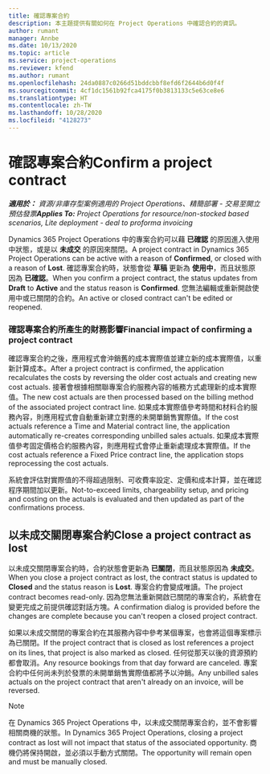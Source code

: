 ```yaml
---
title: 確認專案合約
description: 本主題提供有關如何在 Project Operations 中確認合約的資訊。
author: rumant
manager: Annbe
ms.date: 10/13/2020
ms.topic: article
ms.service: project-operations
ms.reviewer: kfend
ms.author: rumant
ms.openlocfilehash: 24da0887c0266d51bddcbbf8efd6f2644b6d0f4f
ms.sourcegitcommit: 4cf1dc1561b92fca4175f0b3813133c5e63ce8e6
ms.translationtype: HT
ms.contentlocale: zh-TW
ms.lasthandoff: 10/28/2020
ms.locfileid: "4128273"
---
```

# <a name="confirm-a-project-contract"></a><span data-ttu-id="5dcf4-103">確認專案合約</span><span class="sxs-lookup"><span data-stu-id="5dcf4-103">Confirm a project contract</span></span>

<span data-ttu-id="5dcf4-104">_**適用於：** 資源/非庫存型案例適用的 Project Operations、精簡部署 - 交易至開立預估發票_</span><span class="sxs-lookup"><span data-stu-id="5dcf4-104">_**Applies To:** Project Operations for resource/non-stocked based scenarios, Lite deployment - deal to proforma invoicing_</span></span>

<span data-ttu-id="5dcf4-105">Dynamics 365 Project Operations 中的專案合約可以藉 **已確認** 的原因進入使用中狀態，或是以 **未成交** 的原因來關閉。</span><span class="sxs-lookup"><span data-stu-id="5dcf4-105">A project contract in Dynamics 365 Project Operations can be active with a reason of **Confirmed**, or closed with a reason of **Lost**.</span></span> <span data-ttu-id="5dcf4-106">確認專案合約時，狀態會從 **草稿** 更新為 **使用中**，而且狀態原因為 **已確認**。</span><span class="sxs-lookup"><span data-stu-id="5dcf4-106">When you confirm a project contract, the status updates from **Draft** to **Active** and the status reason is **Confirmed**.</span></span> <span data-ttu-id="5dcf4-107">您無法編輯或重新開啟使用中或已關閉的合約。</span><span class="sxs-lookup"><span data-stu-id="5dcf4-107">An active or closed contract can't be edited or reopened.</span></span> 

### <a name="financial-impact-of-confirming-a-project-contract"></a><span data-ttu-id="5dcf4-108">確認專案合約所產生的財務影響</span><span class="sxs-lookup"><span data-stu-id="5dcf4-108">Financial impact of confirming a project contract</span></span>

<span data-ttu-id="5dcf4-109">確認專案合約之後，應用程式會沖銷舊的成本實際值並建立新的成本實際值，以重新計算成本。</span><span class="sxs-lookup"><span data-stu-id="5dcf4-109">After a project contract is confirmed, the application recalculates the costs by reversing the older cost actuals and creating new cost actuals.</span></span> <span data-ttu-id="5dcf4-110">接著會根據相關聯專案合約服務內容的帳務方式處理新的成本實際值。</span><span class="sxs-lookup"><span data-stu-id="5dcf4-110">The new cost actuals are then processed based on the billing method of the associated project contract line.</span></span> <span data-ttu-id="5dcf4-111">如果成本實際值參考時間和材料合約服務內容，則應用程式會自動重新建立對應的未開單銷售實際值。</span><span class="sxs-lookup"><span data-stu-id="5dcf4-111">If the cost actuals reference a Time and Material contract line, the application automatically re-creates corresponding unbilled sales actuals.</span></span> <span data-ttu-id="5dcf4-112">如果成本實際值參考固定價格合約服務內容，則應用程式會停止重新處理成本實際值。</span><span class="sxs-lookup"><span data-stu-id="5dcf4-112">If the cost actuals reference a Fixed Price contract line, the application stops reprocessing the cost actuals.</span></span>

<span data-ttu-id="5dcf4-113">系統會評估對實際值的不得超過限制、可收費率設定、定價和成本計算，並在確認程序期間加以更新。</span><span class="sxs-lookup"><span data-stu-id="5dcf4-113">Not-to-exceed limits, chargeability setup, and pricing and costing on the actuals is evaluated and then updated as part of the confirmations process.</span></span>

## <a name="close-a-project-contract-as-lost"></a><span data-ttu-id="5dcf4-114">以未成交關閉專案合約</span><span class="sxs-lookup"><span data-stu-id="5dcf4-114">Close a project contract as lost</span></span>

<span data-ttu-id="5dcf4-115">以未成交關閉專案合約時，合約狀態會更新為 **已關閉**，而且狀態原因為 **未成交**。</span><span class="sxs-lookup"><span data-stu-id="5dcf4-115">When you close a project contract as lost, the contract status is updated to **Closed** and the status reason is **Lost**.</span></span> <span data-ttu-id="5dcf4-116">專案合約會變成唯讀。</span><span class="sxs-lookup"><span data-stu-id="5dcf4-116">The project contract becomes read-only.</span></span> <span data-ttu-id="5dcf4-117">因為您無法重新開啟已關閉的專案合約，系統會在變更完成之前提供確認對話方塊。</span><span class="sxs-lookup"><span data-stu-id="5dcf4-117">A confirmation dialog is provided before the changes are complete because you can't reopen a closed project contract.</span></span>

<span data-ttu-id="5dcf4-118">如果以未成交關閉的專案合約在其服務內容中參考某個專案，也會將這個專案標示為已關閉。</span><span class="sxs-lookup"><span data-stu-id="5dcf4-118">If the project contract that is closed as lost references a project on its lines, that project is also marked as closed.</span></span> <span data-ttu-id="5dcf4-119">任何從那天以後的資源預約都會取消。</span><span class="sxs-lookup"><span data-stu-id="5dcf4-119">Any resource bookings from that day forward are canceled.</span></span> <span data-ttu-id="5dcf4-120">專案合約中任何尚未列於發票的未開單銷售實際值都將予以沖銷。</span><span class="sxs-lookup"><span data-stu-id="5dcf4-120">Any unbilled sales actuals on the project contract that aren't already on an invoice, will be reversed.</span></span>

> [!NOTE]
> <span data-ttu-id="5dcf4-121">在 Dynamics 365 Project Operations 中，以未成交關閉專案合約，並不會影響相關商機的狀態。</span><span class="sxs-lookup"><span data-stu-id="5dcf4-121">In Dynamics 365 Project Operations, closing a project contract as lost will not impact that status of the associated opportunity.</span></span> <span data-ttu-id="5dcf4-122">商機仍將保持開啟，並必須以手動方式關閉。</span><span class="sxs-lookup"><span data-stu-id="5dcf4-122">The opportunity will remain open and must be manually closed.</span></span>
